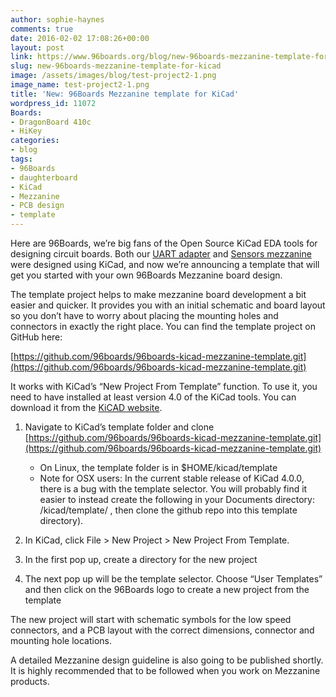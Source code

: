 ```yaml
---
author: sophie-haynes
comments: true
date: 2016-02-02 17:08:26+00:00
layout: post
link: https://www.96boards.org/blog/new-96boards-mezzanine-template-for-kicad/
slug: new-96boards-mezzanine-template-for-kicad
image: /assets/images/blog/test-project2-1.png
image_name: test-project2-1.png
title: 'New: 96Boards Mezzanine template for KiCad'
wordpress_id: 11072
Boards:
- DragonBoard 410c
- HiKey
categories:
- blog
tags:
- 96Boards
- daughterboard
- KiCad
- Mezzanine
- PCB design
- template
---
```


Here are 96Boards, we’re big fans of the Open Source KiCad EDA tools for designing circuit boards. Both our [UART adapter](/product/uartserial/) and [Sensors mezzanine ](/product/sensors-mezzanine/)were designed using KiCad, and now we’re announcing a template that will get you started with your own 96Boards Mezzanine board design.

The template project helps to make mezzanine board development a bit easier and quicker. It provides you with an initial schematic and board layout so you don’t have to worry about placing the mounting holes and connectors in exactly the right place. You can find the template project on GitHub here:

[https://github.com/96boards/96boards-kicad-mezzanine-template.git](https://github.com/96boards/96boards-kicad-mezzanine-template.git)

It works with KiCad’s “New Project From Template” function. To use it, you need to have installed at least version 4.0 of the KiCad tools. You can download it from the [KiCAD website](http://kicad-pcb.org/download/).




1. Navigate to KiCad’s template folder and clone [https://github.com/96boards/96boards-kicad-mezzanine-template.git](https://github.com/96boards/96boards-kicad-mezzanine-template.git)
    * On Linux, the template folder is in $HOME/kicad/template
    * Note for OSX users: In the current stable release of KiCad 4.0.0, there is a bug with the template selector. You will probably find it easier to instead create the following in your Documents directory: /kicad/template/ , then clone the github repo into this template directory).

2. In KiCad, click File > New Project > New Project From Template.


3. In the first pop up, create a directory for the new project


4. The next pop up will be the template selector. Choose “User Templates” and then click on the 96Boards logo to create a new project from the template


The new project will start with schematic symbols for the low speed connectors, and a PCB layout with the correct dimensions, connector and mounting hole locations.

A detailed Mezzanine design guideline is also going to be published shortly. It is highly recommended that to be followed when you work on Mezzanine products.
